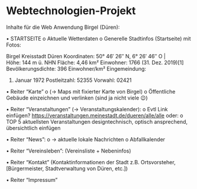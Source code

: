 # Webtechnologien-Projekt

Inhalte für die Web Anwendung Birgel (Düren):

•	STARTSEITE
o	Aktuelle Wetterdaten
o	Generelle Stadtinfos (Startseite) mit Fotos:

Birgel
Kreisstadt Düren
Koordinaten: 50° 46′ 26″ N, 6° 26′ 46″ O |  
Höhe:
144 m ü. NHN
Fläche:
4,46 km²
Einwohner:
1766 (31. Dez. 2019)[1]
Bevölkerungsdichte:
396 Einwohner/km²
Eingemeindung:
1. Januar 1972
Postleitzahl:
52355
Vorwahl:
02421

•	Reiter “Karte” 
o	(-> Maps mit fixierter Karte von Birgel)
o	Öffentliche Gebäude einzeichnen und verlinken (sind ja nicht viele 😉)

•	Reiter “Veranstaltungen” (-> Veranstaltungskalender):
o	Evtl Link einfügen?  https://veranstaltungen.meinestadt.de/dueren/alle/alle
oder:
o	TOP 5 aktuellsten Veranstaltungen designtechnisch, optisch ansprechend, übersichtlich einfügen

•	Reiter “News”: 
o	-> aktuelle lokale Nachrichten
o	Abfallkalender

•	Reiter “Vereinsleben”: (Vereinsliste + Nebeninfos)

•	Reiter “Kontakt” (Kontaktinformationen der Stadt z.B. Ortsvorsteher, [Bürgermeister, Stadtverwaltung von Düren, etc.])

•	Reiter “Impressum”


